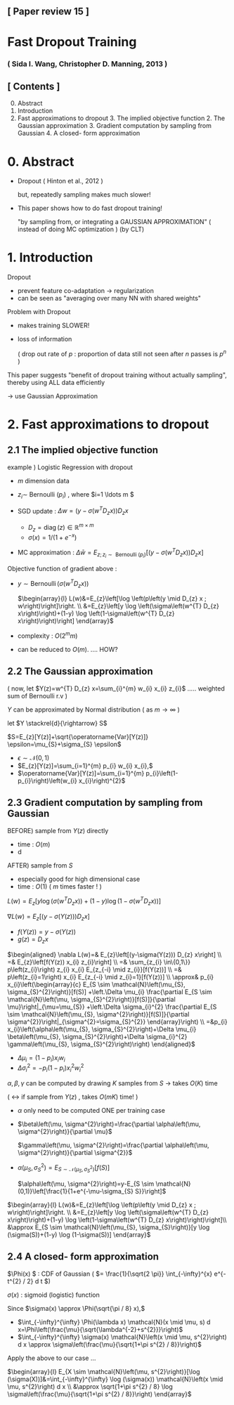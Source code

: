 ## [ Paper review 15 ]

# Fast Dropout Training

### ( Sida I. Wang, Christopher D. Manning, 2013 )



## [ Contents ]

0. Abstract
1. Introduction
2. Fast approximations to dropout
   3. The implied objective function
   2. The Gaussian approximation
   3. Gradient computation by sampling from Gaussian
   4. A closed- form approximation



# 0. Abstract

- Dropout ( Hinton et al., 2012 )

  but, repeatedly sampling makes much slower!

- This paper shows how to do fast dropout training!

  "by sampling from, or integrating a GAUSSIAN APPROXIMATION" ( instead of doing MC optimization ) (by CLT)



# 1. Introduction

Dropout 

- prevent feature co-adaptation $\rightarrow$ regularization
- can be seen as "averaging over many NN with shared weights"



Problem with Dropout

- makes training SLOWER!

- loss of information

  ( drop out rate of $p$ : proportion of data still not seen after $n$ passes is $p^n$ )



This paper suggests "benefit of dropout training without actually sampling", thereby using ALL data efficiently

$\rightarrow$ use Gaussian Approximation



# 2. Fast approximations to dropout

## 2.1 The implied objective function

example ) Logistic Regression with dropout

- $m$ dimension data

- $z_{i} \sim$ Bernoulli $\left(p_{i}\right)$ , where $i=1 \ldots m $  
- SGD update : $\Delta w=\left(y-\sigma\left(w^{T} D_{z} x\right)\right) D_{z} x$
  - $D_{z}=\operatorname{diag}(z) \in \mathbb{R}^{m \times m}$
  - $\sigma(x)=1 /\left(1+e^{-x}\right)$
- MC approximation : $\Delta \bar{w}=E_{z ; z_{i} \sim \text { Bernoulli }\left(p_{i}\right)}\left[\left(y-\sigma\left(w^{T} D_{z} x\right)\right) D_{z} x\right]$



Objective function of gradient above :

- $y \sim \operatorname{Bernoulli}\left(\sigma\left(w^{T} D_{z} x\right)\right)$

  $\begin{array}{l}
  L(w)&=E_{z}\left[\log \left(p\left(y \mid D_{z} x ; w\right)\right]\right. \\
  &=E_{z}\left[y \log \left(\sigma\left(w^{T} D_{z} x\right)\right)+(1-y) \log \left(1-\sigma\left(w^{T} D_{z} x\right)\right)\right]
  \end{array}$

- complexity : $O(2^m m)$
- can be reduced to $O(m)$. .... HOW?



## 2.2 The Gaussian approximation

( now, let $Y(z)=w^{T} D_{z} x=\sum_{i}^{m} w_{i} x_{i} z_{i}$ ..... weighted sum of Bernoulli r.v )

$Y$ can be approximated by Normal distribution ( as $m \rightarrow \infty$ )

let $Y \stackrel{d}{\rightarrow} S$

$S=E_{z}[Y(z)]+\sqrt{\operatorname{Var}[Y(z)]} \epsilon=\mu_{S}+\sigma_{S} \epsilon$

- $\epsilon \sim \mathcal{N}(0,1)$ 
- $E_{z}[Y(z)]=\sum_{i=1}^{m} p_{i} w_{i} x_{i},$
- $\operatorname{Var}[Y(z)]=\sum_{i=1}^{m} p_{i}\left(1-p_{i}\right)\left(w_{i} x_{i}\right)^{2}$



## 2.3 Gradient computation by sampling from Gaussian

BEFORE) sample from $Y(z)$ directly

- time : $O(m)$
- d



AFTER) sample from $S$ 

- especially good for high dimensional case
- time : $O(1)$ ( $m$ times faster ! )



$L(w)=E_{z}\left[y \log \left(\sigma\left(w^{T} D_{z} x\right)\right)+(1-y) \log \left(1-\sigma\left(w^{T} D_{z} x\right)\right)\right]$

$\nabla L(w)=E_{z}\left[(y-\sigma(Y(z))) D_{z} x\right]$

- $f(Y(z))=y-\sigma(Y(z))$
- $g(z)=D_{z} x$ 



$\begin{aligned}
\nabla L(w)=& E_{z}\left[(y-\sigma(Y(z))) D_{z} x\right] \\
=& E_{z}\left[f(Y(z)) x_{i} z_{i}\right] \\
=& \sum_{z_{i} \in\{0,1\}} p\left(z_{i}\right) z_{i} x_{i} E_{z_{-i} \mid z_{i}}[f(Y(z))] \\
=& p\left(z_{i}=1\right) x_{i} E_{z_{-i} \mid z_{i}=1}[f(Y(z))] \\
\approx& p_{i} x_{i}\left(\begin{array}{c}
E_{S \sim \mathcal{N}\left(\mu_{S}, \sigma_{S}^{2}\right)}[f(S)]
+\left.\Delta \mu_{i} \frac{\partial E_{S \sim \mathcal{N}\left(\mu, \sigma_{S}^{2}\right)}[f(S)]}{\partial \mu}\right|_{\mu=\mu_{S}} 
+\left.\Delta \sigma_{i}^{2} \frac{\partial E_{S \sim \mathcal{N}\left(\mu_{S}, \sigma^{2}\right)}[f(S)]}{\partial \sigma^{2}}\right|_{\sigma^{2}=\sigma_{S}^{2}}
\end{array}\right) \\
=&p_{i} x_{i}\left(\alpha\left(\mu_{S}, \sigma_{S}^{2}\right)+\Delta \mu_{i} \beta\left(\mu_{S}, \sigma_{S}^{2}\right)+\Delta \sigma_{i}^{2} \gamma\left(\mu_{S}, \sigma_{S}^{2}\right)\right)
\end{aligned}$

- $\Delta \mu_{i}=\left(1-p_{i}\right) x_{i} w_{i}$ 
- $\Delta \sigma_{i}^{2}=-p_{i}\left(1-p_{i}\right) x_{i}^{2} w_{i}^{2}$ 



$\alpha, \beta, \gamma$ can be computed by drawing $K$ samples from $S$ $\rightarrow$ takes $O(K)$ time

( $\leftrightarrow$ if sample from $Y(z)$ , takes $O(mK)$ time! )

- $\alpha$ only need to be computed ONE per training case

- $\beta\left(\mu, \sigma^{2}\right)=\frac{\partial \alpha\left(\mu, \sigma^{2}\right)}{\partial \mu}$

  $\gamma\left(\mu, \sigma^{2}\right)=\frac{\partial \alpha\left(\mu, \sigma^{2}\right)}{\partial \sigma^{2}}$

- $\alpha\left(\mu_{S}, \sigma_{S}^{2}\right) = E_{S \sim \mathcal{N}\left(\mu_{S}, \sigma_{S}^{2}\right)}[f(S)]$  

  $\alpha\left(\mu, \sigma^{2}\right)=y-E_{S \sim \mathcal{N}(0,1)}\left[\frac{1}{1+e^{-\mu-\sigma_{S} S}}\right]$



$\begin{array}{l}
L(w)&=E_{z}\left[\log \left(p\left(y \mid D_{z} x ; w\right)\right]\right. \\
&=E_{z}\left[y \log \left(\sigma\left(w^{T} D_{z} x\right)\right)+(1-y) \log \left(1-\sigma\left(w^{T} D_{z} x\right)\right)\right]\\
&\approx E_{S \sim \mathcal{N}\left(\mu_{S}, \sigma_{S}\right)}[y \log (\sigma(S))+(1-y) \log (1-\sigma(S))]
\end{array}$



## 2.4 A closed- form approximation

$\Phi(x) $ : CDF of Gaussian ( $= \frac{1}{\sqrt{2 \pi}} \int_{-\infty}^{x} e^{-t^{2} / 2} d t $)

$\sigma(x)$ : sigmoid (logistic) function

Since $\sigma(x) \approx \Phi(\sqrt{\pi / 8} x),$

- $\int_{-\infty}^{\infty} \Phi(\lambda x) \mathcal{N}(x \mid \mu, s) d x=\Phi\left(\frac{\mu}{\sqrt{\lambda^{-2}+s^{2}}}\right)$ 
- $\int_{-\infty}^{\infty} \sigma(x) \mathcal{N}\left(x \mid \mu, s^{2}\right) d x \approx \sigma\left(\frac{\mu}{\sqrt{1+\pi s^{2} / 8}}\right)$



Apply the above to our case ...

$\begin{array}{l}
E_{X \sim \mathcal{N}\left(\mu, s^{2}\right)}[\log (\sigma(X))]&=\int_{-\infty}^{\infty} \log (\sigma(x)) \mathcal{N}\left(x \mid \mu, s^{2}\right) d x \\
&\approx \sqrt{1+\pi s^{2} / 8} \log \sigma\left(\frac{\mu}{\sqrt{1+\pi s^{2} / 8}}\right)
\end{array}$





